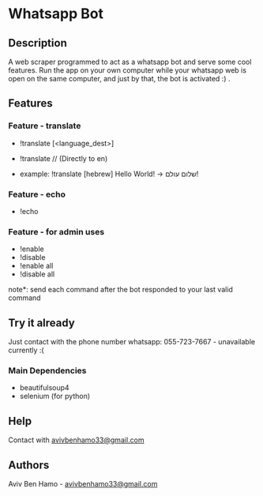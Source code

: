 # Whatsapp Bot

## Description
A web scraper programmed to act as a whatsapp bot and serve some cool features.
Run the app on your own computer while your whatsapp web is open on the same computer,
and just by that, the bot is activated :) .

## Features
### Feature - translate
* !translate [<language_dest>] <sentence>
* !translate <sentence>    // (Directly to en)

* example: !translate [hebrew] Hello World!  ->  שלום עולם!

### Feature - echo
* !echo <sentence>

### Feature - for admin uses
* !enable <command>
* !disable <command>
* !enable all
* !disable all

note*: send each command after the bot responded to your last valid command

## Try it already
Just contact with the phone number whatsapp: 055-723-7667 - unavailable currently :(

### Main Dependencies
* beautifulsoup4
* selenium (for python)

## Help
Contact with avivbenhamo33@gmail.com

## Authors
Aviv Ben Hamo - avivbenhamo33@gmail.com

